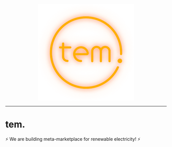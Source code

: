 <!-- markdownlint-disable -->
<div align="center">
  <img src="profile/logo.png"><br>
</div>

---

# tem.

⚡️ We are building meta-marketplace for renewable electricity! ⚡️